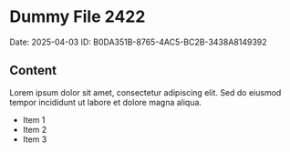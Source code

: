 # Dummy File 2422

Date: 2025-04-03
ID: B0DA351B-8765-4AC5-BC2B-3438A8149392

## Content

Lorem ipsum dolor sit amet, consectetur adipiscing elit.
Sed do eiusmod tempor incididunt ut labore et dolore magna aliqua.

* Item 1
* Item 2
* Item 3

